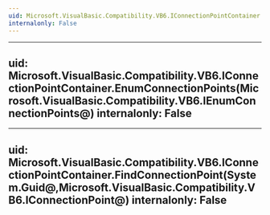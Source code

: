 ```yaml
---
uid: Microsoft.VisualBasic.Compatibility.VB6.IConnectionPointContainer
internalonly: False
---
```


---
uid: Microsoft.VisualBasic.Compatibility.VB6.IConnectionPointContainer.EnumConnectionPoints(Microsoft.VisualBasic.Compatibility.VB6.IEnumConnectionPoints@)
internalonly: False
---

---
uid: Microsoft.VisualBasic.Compatibility.VB6.IConnectionPointContainer.FindConnectionPoint(System.Guid@,Microsoft.VisualBasic.Compatibility.VB6.IConnectionPoint@)
internalonly: False
---
